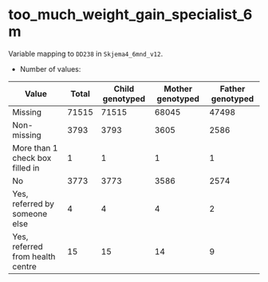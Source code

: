 # too_much_weight_gain_specialist_6m
Variable mapping to `DD238` in `Skjema4_6mnd_v12`.
- Number of values:

| Value | Total | Child genotyped | Mother genotyped | Father genotyped |
| ----- | ----- | --------------- | ---------------- | ---------------- |
| Missing | 71515 | 71515 | 68045 | 47498 |
| Non-missing | 3793 | 3793 | 3605 | 2586 |
| More than 1 check box filled in | 1 | 1 | 1 |1 |
| No | 3773 | 3773 | 3586 |2574 |
| Yes, referred by someone else | 4 | 4 | 4 |2 |
| Yes, referred from health centre | 15 | 15 | 14 |9 |




